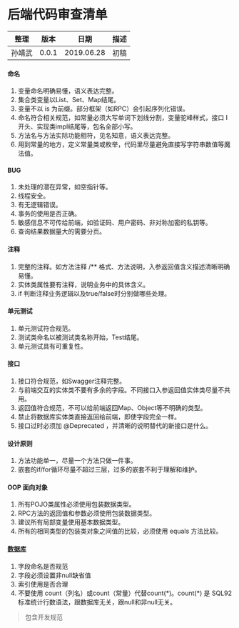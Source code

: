 # 后端代码审查清单

| 整理 | 版本 | 日期       | 描述                                      |
| ---- | ---- | ---------- | ----------------------------------------- |
| 孙靖武 | 0.0.1  | 2019.06.28 | 初稿 |



#### 命名
1. 变量命名明确易懂，语义表达完整。
2. 集合类变量以List、Set、Map结尾。
3. 变量不以 is 为前缀。部分框架（如RPC）会引起序列化错误。
4. 命名符合相关规范，如常量必须大写单词下划线分割，变量驼峰样式，接口 I 开头、实现类impl结尾等，包名全部小写。
5. 方法名与方法实际功能相符，见名知意，语义表达完整。
6. 用到常量的地方，定义常量类或枚举，代码里尽量避免直接写字符串数值等魔法值。

#### BUG
1. 未处理的潜在异常，如空指针等。
2. 线程安全。
3. 有无逻辑错误。
4. 事务的使用是否正确。
5. 敏感信息不可传给前端，如验证码、用户密码、非对称加密的私钥等。
6. 查询结果数据量大的需要分页。

#### 注释
1. 完整的注释。如方法注释 /** 格式、方法说明，入参返回值含义描述清晰明确易懂。
2. 实体类属性要有注释，说明业务中的具体含义。
3. if 判断注释业务逻辑以及true/false时分别做哪些处理。
 
#### 单元测试
1. 单元测试符合规范。
2. 测试类命名以被测试类名称开始，Test结尾。
3. 单元测试具有可重复性。

#### 接口
1. 接口符合规范，如Swagger注释完整。
2. 与前端交互的实体类不要有多余的字段。不同接口入参返回值实体类尽量不共用。
3. 返回值符合规范，不可以给前端返回Map、Object等不明确的类型。
4. 禁止将数据库实体类直接返回给前端，即使字段完全一样。 
5. 接口过时必须加 @Deprecated ，并清晰的说明替代的新接口是什么。

#### 设计原则 
1. 方法功能单一，尽量一个方法只做一件事。
2. 嵌套的if/for循环尽量不超过三层，过多的嵌套不利于理解和维护。

#### OOP 面向对象
1. 所有POJO类属性必须使用包装数据类型。
2. RPC方法的返回值和参数必须使用包装数据类型。
3. 建议所有局部变量使用基本数据类型。
4. 所有的相同类型的包装类对象之间值的比较，必须使用 equals 方法比较。

#### [数据库](https://git.allhome.com.cn/NetWorksDatas/Public/standard/blob/master/%E6%95%B0%E6%8D%AE%E5%BA%93%E8%AE%BE%E8%AE%A1%E8%A7%84%E8%8C%83.md)
1. 字段命名是否规范
2. 字段必须设置非null缺省值
3. 索引使用是否合理
1. 不要使用 count（列名）或count（常量）代替count(\*)。count(\*) 是 SQL92 标准统计行数语法，跟数据库无关，跟null和非null无关。

> 包含开发规范